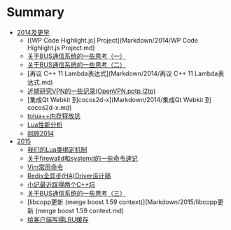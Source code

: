 # Summary

* [2014及更早](Markdown/2014/README.md)
    * [\[WP Code Highlight.js\] Project](Markdown/2014/WP Code Highlight.js Project.md)
    * [关于BUS通信系统的一些思考（一）](Markdown/2014/关于BUS通信系统的一些思考（一）.md)
    * [关于BUS通信系统的一些思考（二）](Markdown/2014/关于BUS通信系统的一些思考（二）.md)
    * [再议 C++ 11 Lambda表达式](Markdown/2014/再议 C++ 11 Lambda表达式.md)
    * [近期研究VPN的一些记录(OpenVPN,pptp,l2tp)](Markdown/2014/近期研究VPN的一些记录\(OpenVPN,pptp,l2tp\).md)
    * [集成Qt Webkit 到cocos2d-x](Markdown/2014/集成Qt Webkit 到cocos2d-x.md)
    * [tolua++内存释放坑](Markdown/2014/tolua++内存释放坑.md)
    * [Lua性能分析](Markdown/2014/Lua性能分析.md)
    * [回顾2014](回顾2014.md)
* [2015](Markdown/2015/README.md)
    * [我们的Lua类绑定机制](Markdown/2015/我们的Lua类绑定机制.md)
    * [关于firewalld和systemd的一些命令速记](Markdown/2015/关于firewalld和systemd的一些命令速记.md)
    * [Vim常用命令](Markdown/2015/Vim常用命令.md)
    * [Redis全异步\(HA\)Driver设计稿](Markdown/2015/Redis全异步\(HA\)Driver设计稿.md)
    * [小记最近踩得两个C++坑](Markdown/2015/小记最近踩得两个C++坑.md)
    * [关于BUS通信系统的一些思考（三）](Markdown/2015/关于BUS通信系统的一些思考（三）.md)
    * [libcopp更新 (merge boost 1.59 context)](Markdown/2015/libcopp更新 (merge boost 1.59 context.md)
    * [给客户端写得LRU缓存](Markdown/2015/给客户端写得LRU缓存.md)

